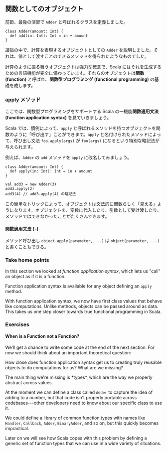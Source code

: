 ## 関数としてのオブジェクト

前節、最後の演習で `Adder` と呼ばれるクラスを定義しました。

```tut:book:silent
class Adder(amount: Int) {
  def add(in: Int): Int = in + amount
}
```

議論の中で、計算を表現するオブジェクトとしての `Adder` を説明しました。それは、値として渡すことのできるメソッドを得られたようなものでした。

計算のように振る舞うオブジェクトは強力な概念で、Scala にはそれを生成するための言語機能が完全に備わっています。それらのオブジェクトは**関数 (function)** と呼ばれ、**関数型プログラミング (functional programming)** の基礎を成します。

### apply メソッド

ここでは、関数型プログラミングをサポートする Scala の一機能**関数適用文法 (function application syntax)** を見ていきましょう。

Scala では、慣例によって、`apply` と呼ばれるメソッドを持つオブジェクトを関数のように「呼び出す」ことができます。`apply` と名付けられたメソッドによって、呼び出し文法 `foo.apply(args)` が `foo(args)` になるという特別な略記法が与えられます。

例えば、`Adder` の `add` メソッドを `apply` に改名してみましょう。

```tut:book:silent
class Adder(amount: Int) {
  def apply(in: Int): Int = in + amount
}
```

```tut:book
val add3 = new Adder(3)
add3.apply(2)
add3(4) // add3.apply(4) の略記法
```

この簡単なトリックによって、オブジェクトは文法的に関数らしく「見える」ようになります。オブジェクトを、変数に代入したり、引数として受け渡したり、メソッドではできなかったことがたくさんできます。

<div class="callout callout-info">

#### 関数適用文法 {-}

メソッド呼び出し `object.apply(parameter, ...)` は `object(parameter, ...)` と書くこともできる。

</div>

### Take home points

In this section we looked at *function application syntax*, which lets us "call" an object as if it is a function.

Function application syntax is available for any object defining an `apply` method.

With function application syntax, we now have first class values that behave like computations. Unlike methods, objects can be passed around as data. This takes us one step closer towards true functional programming in Scala.

### Exercises

#### When is a Function not a Function?

We'll get a chance to write some code at the end of the next section. For now we should think about an important theoretical question:

How close does function application syntax get us to creating truly reusable objects to do computations for us? What are we missing?

<div class="solution">
The main thing we're missing is *types*, which are the way we properly abstract across values.

At the moment we can define a class called `Adder` to capture the idea of adding to a number, but that code isn't properly portable across codebases---other developers need to know about our specific class to use it.

We could define a library of common function types with names like `Handler`, `Callback`, `Adder`, `BinaryAdder`, and so on, but this quickly becomes impractical.

Later on we will see how Scala copes with this problem by defining a generic set of function types that we can use in a wide variety of situations.
</div>
